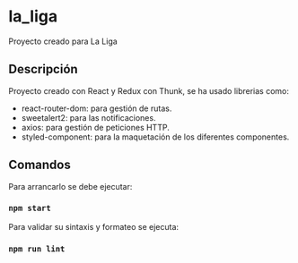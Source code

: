 # la_liga
Proyecto creado para La Liga

## Descripción

Proyecto creado con React y Redux con Thunk, se ha usado librerias como:
  * react-router-dom: para gestión de rutas.
  * sweetalert2: para las notificaciones.
  * axios: para gestión de peticiones HTTP.
  * styled-component: para la maquetación de los diferentes componentes.

## Comandos

Para arrancarlo se debe ejecutar:

### `npm start`

Para validar su sintaxis y formateo se ejecuta:

### `npm run lint`

